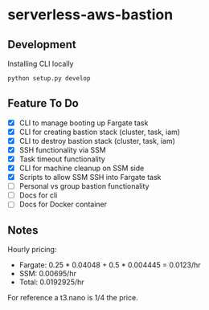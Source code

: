 # serverless-aws-bastion

## Development
Installing CLI locally
```bash
python setup.py develop
```

## Feature To Do
- [x] CLI to manage booting up Fargate task
- [x] CLI for creating bastion stack (cluster, task, iam)
- [x] CLI to destroy bastion stack (cluster, task, iam)
- [x] SSH functionality via SSM
- [x] Task timeout functionality
- [x] CLI for machine cleanup on SSM side
- [x] Scripts to allow SSM SSH into Fargate task
- [ ] Personal vs group bastion functionality
- [ ] Docs for cli
- [ ] Docs for Docker container

## Notes
Hourly pricing:
* Fargate: 0.25 * 0.04048 + 0.5 * 0.004445 = 0.0123/hr
* SSM: 0.00695/hr
* Total: 0.0192925/hr

For reference a t3.nano is 1/4 the price. 